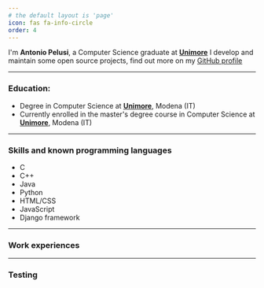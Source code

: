 ```yaml
---
# the default layout is 'page'
icon: fas fa-info-circle
order: 4
---
```


I'm **Antonio Pelusi**, a Computer Science graduate at [**Unimore**](https://www.unimore.it/)
I develop and maintain some open source projects, find out more on my [GitHub profile]()

---

### Education:
- Degree in Computer Science at [**Unimore**](https://www.unimore.it/), Modena (IT)
- Currently enrolled in the master's degree course in Computer Science at [**Unimore**](https://www.unimore.it/), Modena (IT)

---

### Skills and known programming languages
- C
- C++
- Java
- Python
- HTML/CSS
- JavaScript
- Django framework

---
### Work experiences


---
### Testing

